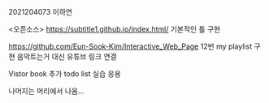 2021204073 
이하연

<오픈소스>
  https://subtitle1.github.io/index.html/
  기본적인 틀 구현

  https://github.com/Eun-Sook-Kim/Interactive_Web_Page
  12번
    my playlist 구현
    음악트는거 대신 유튜브 링크 연결

  
  Vistor book 추가
    todo list 실습 응용

나머지는 머리에서 나옴...

